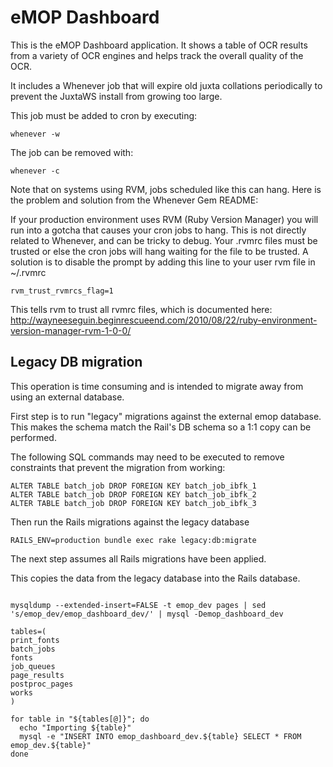 # eMOP Dashboard

This is the eMOP Dashboard application. It shows a table of OCR
results from a variety of OCR engines and helps track the overall
quality of the OCR.

It includes a Whenever job that will expire old juxta collations
periodically to prevent the JuxtaWS install from growing too large.

This job must be added to cron by executing:

    whenever -w

The job can be removed with:

    whenever -c

Note that on systems using RVM, jobs scheduled like this can hang. Here
is the problem and solution from the Whenever Gem README:

If your production environment uses RVM (Ruby Version Manager) you will run 
into a gotcha that causes your cron jobs to hang. This is not directly related 
to Whenever, and can be tricky to debug. Your .rvmrc files must be trusted or 
else the cron jobs will hang waiting for the file to be trusted. A solution is to 
disable the prompt by adding this line to your user rvm file in ~/.rvmrc

    rvm_trust_rvmrcs_flag=1

This tells rvm to trust all rvmrc files, which is documented here: 
http://wayneeseguin.beginrescueend.com/2010/08/22/ruby-environment-version-manager-rvm-1-0-0/

## Legacy DB migration

This operation is time consuming and is intended to migrate away from using an external database.

First step is to run "legacy" migrations against the external emop database.  This makes the schema 
match the Rail's DB schema so a 1:1 copy can be performed.

The following SQL commands may need to be executed to remove constraints that prevent the migration from working:

```
ALTER TABLE batch_job DROP FOREIGN KEY batch_job_ibfk_1
ALTER TABLE batch_job DROP FOREIGN KEY batch_job_ibfk_2
ALTER TABLE batch_job DROP FOREIGN KEY batch_job_ibfk_3
```

Then run the Rails migrations against the legacy database

```
RAILS_ENV=production bundle exec rake legacy:db:migrate
```

The next step assumes all Rails migrations have been applied.

This copies the data from the legacy database into the Rails database.

```

mysqldump --extended-insert=FALSE -t emop_dev pages | sed 's/emop_dev/emop_dashboard_dev/' | mysql -Demop_dashboard_dev

tables=(
print_fonts
batch_jobs
fonts
job_queues
page_results
postproc_pages
works
)

for table in "${tables[@]}"; do
  echo "Importing ${table}"
  mysql -e "INSERT INTO emop_dashboard_dev.${table} SELECT * FROM emop_dev.${table}"
done
```
